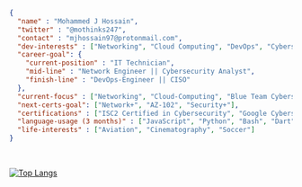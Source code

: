 <!--
### Introduction
- 👋 Hi, I’m Mohammed (@mjhossain)
- 👀 I’m interested in backend and cross-platform mobile app development
- 🌱 I’m currently learning Advanced Flutter Development & Cloud Computing (AWS)
- 📫 Reach me at hi@modevelops.com
- ✈️ I spend and awful lot of time learning about Airbus & Boeing systems and practicing it on Microsoft Flight Simulator
- 💻 Language Usage (Past 3 Months): Python | Java | JavaScript | Bash | Dart
-->


```json
{
  "name" : "Mohammed J Hossain",
  "twitter" : "@mothinks247",
  "contact" : "mjhossain97@protonmail.com",
  "dev-interests" : ["Networking", "Cloud Computing", "DevOps", "Cybersecurity", "Backend Development", "Cross-Platform Mobile App Development"],
  "career-goal": {
    "current-position" : "IT Technician",
    "mid-line" : "Network Engineer || Cybersecurity Analyst",
    "finish-line" : "DevOps-Engineer || CISO"
  },
  "current-focus" : ["Networking", "Cloud-Computing", "Blue Team Cybersecurity"],
  "next-certs-goal": ["Network+", "AZ-102", "Security+"],
  "certifications" : ["ISC2 Certified in Cybersecurity", "Google Cybersecurity Professional"],
  "language-usage (3 months)" : ["JavaScript", "Python", "Bash", "Dart"],
  "life-interests" : ["Aviation", "Cinematography", "Soccer"]
}

```




<!---
mjhossain/mjhossain is a ✨ special ✨ repository because its `README.md` (this file) appears on your GitHub profile.
You can click the Preview link to take a look at your changes.
--->
<br>

[![Top Langs](https://github-readme-stats.vercel.app/api/top-langs/?username=mjhossain&layout=compact&langs_count=8&theme=dark)](https://github.com/mjhossain/github-readme-stats)
